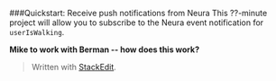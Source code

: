 
###Quickstart: Receive push notifications from Neura
This ??-minute project will allow you to subscribe to the Neura event notification for `userIsWalking`.

**Mike to work with Berman -- how does this work?**


> Written with [StackEdit](https://stackedit.io/).
